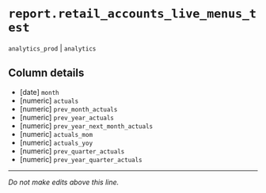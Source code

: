 # `report.retail_accounts_live_menus_test`
`analytics_prod` | `analytics`

## Column details
* [date]      `month`
* [numeric]   `actuals`
* [numeric]   `prev_month_actuals`
* [numeric]   `prev_year_actuals`
* [numeric]   `prev_year_next_month_actuals`
* [numeric]   `actuals_mom`
* [numeric]   `actuals_yoy`
* [numeric]   `prev_quarter_actuals`
* [numeric]   `prev_year_quarter_actuals`

-------------------------------------------------------------------------------
*Do not make edits above this line.*
